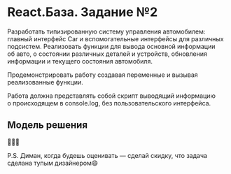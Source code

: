 # React.База. Задание №2
Разработать типизированную систему управления автомобилем: главный интерфейс Car и вспомогательные интерфейсы для различных подсистем. Реализовать функции для вывода основной информации об авто, о состоянии различных деталей и устройств, обновления информации и текущего состояния автомобиля.

Продемонстрировать работу создавая переменные и вызывая реализованные функции.

Работа должна представлять собой скрипт выводящий информацию о происходящем в console.log, без пользовательского интерфейса.

## Модель решения
🤔🤔🤔

P.S. Диман, когда будешь оценивать — сделай скидку, что задача сделана тупым дизайнером😄
